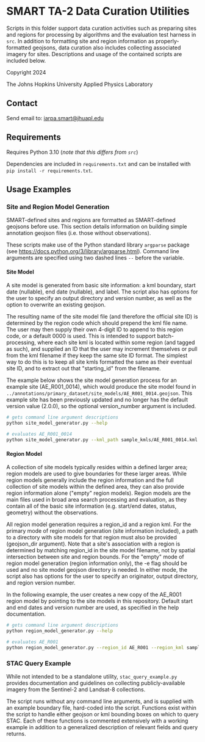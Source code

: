 # SMART TA-2 Data Curation Utilities

Scripts in this folder support data curation activities such as preparing sites and regions for processing by algorithms and the evaluation test harness in `src`. In addition to formatting site and region information as properly-formatted geojsons, data curation also includes collecting associated imagery for sites. Descriptions and usage of the contained scripts are included below.

Copyright 2024

The Johns Hopkins University Applied Physics Laboratory

## Contact

Send email to: iarpa.smart@jhuapl.edu

## Requirements

Requires Python 3.10 (*note that this differs from `src`*)

Dependencies are included in `requirements.txt` and can be installed with `pip install -r requirements.txt`.

## Usage Examples

### Site and Region Model Generation

SMART-defined sites and regions are formatted as SMART-defined geojsons before use. This section details information on building simple annotation geojson files (i.e. those without observations).

These scripts make use of the Python standard library `argparse` package (see https://docs.python.org/3/library/argparse.html). Command line arguments are specified using two dashed lines `--` before the variable. 

#### Site Model

A site model is generated from basic site information: a kml boundary, start date (nullable), end date (nullable), and label. The script also has options for the user to specify an output directory and version number, as well as the option to overwrite an existing geojson.

The resulting name of the site model file (and therefore the official site ID) is determined by the region code which should prepend the kml file name. The user may then supply their own 4-digit ID to append to this region code, or a default 0000 is used. This is intended to support batch-processing, where each site kml is located within some region (and tagged as such), and supplied an ID that the user may increment themselves or pull from the kml filename if they keep the same site ID format. The simplest way to do this is to keep all site kmls formatted the same as their eventual site ID, and to extract out that "starting_id" from the filename.

The example below shows the site model generation process for an example site (AE_R001_0014), which would produce the site model found in `../annotations/primary_dataset/site_models/AE_R001_0014.geojson`. This example site has been previously updated and no longer has the default version value (2.0.0), so the optional version_number argument is included.

```bash
# gets command line argument descriptions
python site_model_generator.py --help

# evaluates AE_R001_0014
python site_model_generator.py --kml_path sample_kmls/AE_R001_0014.kml --starting_id 0014 --label positive_pending --start_date 2021-02-01 --end_date 2022-08-26 --version_number 2.0.1
```

#### Region Model

A collection of site models typically resides within a defined larger area; region models are used to give boundaries for these larger areas. While region models generally include the region information and the full collection of site models within the defined area, they can also provide region information alone ("empty" region models). Region models are the main files used in broad area search processing and evaluation, as they contain all of the basic site information (e.g. start/end dates, status, geometry) without the observations.

All region model generation requires a region_id and a region kml. For the primary mode of region model generation (site information included), a path to a directory with site models for that region must also be provided (geojson_dir argument). Note that a site's association with a region is determined by matching region_id in the site model filename, not by spatial intersection between site and region bounds. For the "empty" mode of region model generation (region information only), the -e flag should be used and no site model geojson directory is needed. In either mode, the script also has options for the user to specify an originator, output directory, and region version number.

In the following example, the user creates a new copy of the AE_R001 region model by pointing to the site models in this repository. Default start and end dates and version number are used, as specified in the help documentation.

```bash
# gets command line argument descriptions
python region_model_generator.py --help

# evaluates AE_R001
python region_model_generator.py --region_id AE_R001 --region_kml sample_kmls/AE_R001.kml --geojson_dir ../annotations/primary_dataset/site_models
```

### STAC Query Example

While not intended to be a standalone utility, `stac_query_example.py` provides documentation and guidelines on collecting publicly-available imagery from the Sentinel-2 and Landsat-8 collections.

The script runs without any command line arguments, and is supplied with an example boundary file, hard-coded into the script. Functions exist within the script to handle either geojson or kml bounding boxes on which to query STAC. Each of these functions is commented extensively with a working example in addition to a generalized description of relevant fields and query returns.

